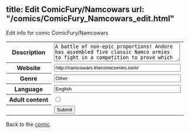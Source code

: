 title: Edit ComicFury/Namcowars
url: "/comics/ComicFury_Namcowars_edit.html"
---
Edit info for comic ComicFury/Namcowars

<form name="comic" action="http://gaepostmail.appspot.com/comic/" method="post">
<table class="comicinfo">
<tr>
<th>Description</th><td><textarea name="description" cols="40" rows="3">A battle of non-epic proportions! Andore has assembled five classic Namco armies to fight in a competition to prove which is the most powerful! Updates Tue/Thu/Sat.</textarea></td>
</tr>
<tr>
<th>Website</th><td><input type="text" name="url" value="http://namcowars.thecomicseries.com/" size="40"/></td>
</tr>
<tr>
<th>Genre</th><td><input type="text" name="genre" value="Other" size="40"/></td>
</tr>
<tr>
<th>Language</th><td><input type="text" name="language" value="English" size="40"/></td>
</tr>
<tr>
<th>Adult content</th><td><input type="checkbox" name="adult" value="adult" /></td>
</tr>
<tr>
<th></th><td>
<input type="hidden" name="comic" value="ComicFury_Namcowars" />
<input type="submit" name="submit" value="Submit" />
</td>
</tr>
</table>
</form>

Back to the [comic](ComicFury_Namcowars.html).
